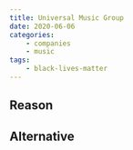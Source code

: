 ```yaml
---
title: Universal Music Group
date: 2020-06-06
categories:
    - companies
    - music
tags:
    - black-lives-matter
---
```


## Reason


## Alternative

